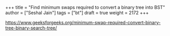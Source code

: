 +++
title = "Find minimum swaps required to convert a binary tree into BST"
author = ["Seshal Jain"]
tags = ["bt"]
draft = true
weight = 2172
+++

<https://www.geeksforgeeks.org/minimum-swap-required-convert-binary-tree-binary-search-tree/>
